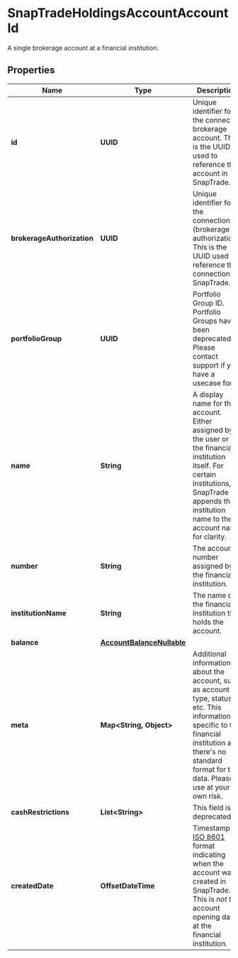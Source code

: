 

# SnapTradeHoldingsAccountAccountId

A single brokerage account at a financial institution.

## Properties

| Name | Type | Description | Notes |
|------------ | ------------- | ------------- | -------------|
|**id** | **UUID** | Unique identifier for the connected brokerage account. This is the UUID used to reference the account in SnapTrade. |  [optional] |
|**brokerageAuthorization** | **UUID** | Unique identifier for the connection (brokerage authorization). This is the UUID used to reference the connection in SnapTrade. |  [optional] |
|**portfolioGroup** | **UUID** | Portfolio Group ID. Portfolio Groups have been deprecated. Please contact support if you have a usecase for it. |  [optional] |
|**name** | **String** | A display name for the account. Either assigned by the user or by the financial institution itself. For certain institutions, SnapTrade appends the institution name to the account name for clarity. |  [optional] |
|**number** | **String** | The account number assigned by the financial institution. |  [optional] |
|**institutionName** | **String** | The name of the financial institution that holds the account. |  [optional] |
|**balance** | [**AccountBalanceNullable**](AccountBalanceNullable.md) |  |  [optional] |
|**meta** | **Map&lt;String, Object&gt;** | Additional information about the account, such as account type, status, etc. This information is specific to the financial institution and there&#39;s no standard format for this data. Please use at your own risk. |  [optional] |
|**cashRestrictions** | **List&lt;String&gt;** | This field is deprecated. |  [optional] |
|**createdDate** | **OffsetDateTime** | Timestamp in [ISO 8601](https://en.wikipedia.org/wiki/ISO_8601) format indicating when the account was created in SnapTrade. This is _not_ the account opening date at the financial institution. |  [optional] |



